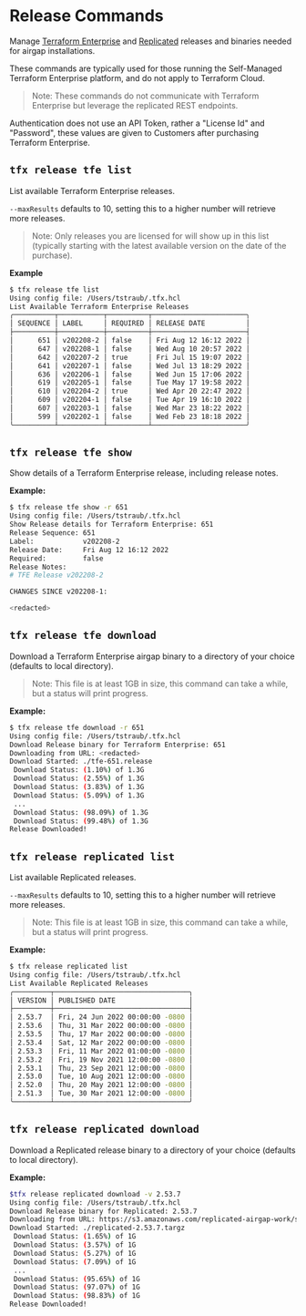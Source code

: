 # Release Commands

Manage <a href="https://www.terraform.io/enterprise" target="_blank">Terraform Enterprise</a> and <a href="https://www.replicated.com/" target="_blank">Replicated</a> releases and binaries needed for airgap installations.

These commands are typically used for those running the Self-Managed Terraform Enterprise platform, and do not apply to Terraform Cloud.

> Note: These commands do not communicate with Terraform Enterprise but leverage the replicated REST endpoints.

Authentication does not use an API Token, rather a "License Id" and "Password", these values are given to Customers after purchasing Terraform Enterprise.

## `tfx release tfe list`

List available Terraform Enterprise releases.

`--maxResults` defaults to 10, setting this to a higher number will retrieve more releases.

> Note: Only releases you are licensed for will show up in this list (typically starting with the latest available version on the date of the purchase).

**Example**

```sh
$ tfx release tfe list
Using config file: /Users/tstraub/.tfx.hcl
List Available Terraform Enterprise Releases 
╭──────────┬───────────┬──────────┬───────────────────────╮
│ SEQUENCE │ LABEL     │ REQUIRED │ RELEASE DATE          │
├──────────┼───────────┼──────────┼───────────────────────┤
│      651 │ v202208-2 │ false    │ Fri Aug 12 16:12 2022 │
│      647 │ v202208-1 │ false    │ Wed Aug 10 20:57 2022 │
│      642 │ v202207-2 │ true     │ Fri Jul 15 19:07 2022 │
│      641 │ v202207-1 │ false    │ Wed Jul 13 18:29 2022 │
│      636 │ v202206-1 │ false    │ Wed Jun 15 17:06 2022 │
│      619 │ v202205-1 │ false    │ Tue May 17 19:58 2022 │
│      610 │ v202204-2 │ true     │ Wed Apr 20 22:47 2022 │
│      609 │ v202204-1 │ false    │ Tue Apr 19 16:10 2022 │
│      607 │ v202203-1 │ false    │ Wed Mar 23 18:22 2022 │
│      599 │ v202202-1 │ false    │ Wed Feb 23 18:18 2022 │
╰──────────┴───────────┴──────────┴───────────────────────╯
```

## `tfx release tfe show`

Show details of a Terraform Enterprise release, including release notes.

**Example:**

```sh
$ tfx release tfe show -r 651
Using config file: /Users/tstraub/.tfx.hcl
Show Release details for Terraform Enterprise: 651
Release Sequence: 651
Label:            v202208-2
Release Date:     Fri Aug 12 16:12 2022
Required:         false
Release Notes:    
# TFE Release v202208-2

CHANGES SINCE v202208-1:

<redacted>
```

## `tfx release tfe download`

Download a Terraform Enterprise airgap binary to a directory of your choice (defaults to local directory).

> Note: This file is at least 1GB in size, this command can take a while, but a status will print progress.

**Example:**

```sh
$ tfx release tfe download -r 651
Using config file: /Users/tstraub/.tfx.hcl
Download Release binary for Terraform Enterprise: 651
Downloading from URL: <redacted>
Download Started: ./tfe-651.release
 Download Status: (1.10%) of 1.3G
 Download Status: (2.55%) of 1.3G
 Download Status: (3.83%) of 1.3G
 Download Status: (5.09%) of 1.3G
 ...
 Download Status: (98.09%) of 1.3G
 Download Status: (99.48%) of 1.3G
Release Downloaded! 
```

## `tfx release replicated list`

List available Replicated releases.

`--maxResults` defaults to 10, setting this to a higher number will retrieve more releases.

> Note: This file is at least 1GB in size, this command can take a while, but a status will print progress.

**Example:**

```sh
$ tfx release replicated list
Using config file: /Users/tstraub/.tfx.hcl
List Available Replicated Releases 
╭─────────┬─────────────────────────────────╮
│ VERSION │ PUBLISHED DATE                  │
├─────────┼─────────────────────────────────┤
│ 2.53.7  │ Fri, 24 Jun 2022 00:00:00 -0800 │
│ 2.53.6  │ Thu, 31 Mar 2022 00:00:00 -0800 │
│ 2.53.5  │ Thu, 17 Mar 2022 00:00:00 -0800 │
│ 2.53.4  │ Sat, 12 Mar 2022 00:00:00 -0800 │
│ 2.53.3  │ Fri, 11 Mar 2022 01:00:00 -0800 │
│ 2.53.2  │ Fri, 19 Nov 2021 12:00:00 -0800 │
│ 2.53.1  │ Thu, 23 Sep 2021 12:00:00 -0800 │
│ 2.53.0  │ Tue, 10 Aug 2021 12:00:00 -0800 │
│ 2.52.0  │ Thu, 20 May 2021 12:00:00 -0800 │
│ 2.51.3  │ Tue, 30 Mar 2021 12:00:00 -0800 │
╰─────────┴─────────────────────────────────╯
```

## `tfx release replicated download`

Download a Replicated release binary to a directory of your choice (defaults to local directory).

**Example:**

```sh
$tfx release replicated download -v 2.53.7
Using config file: /Users/tstraub/.tfx.hcl
Download Release binary for Replicated: 2.53.7
Downloading from URL: https://s3.amazonaws.com/replicated-airgap-work/stable/replicated-2.53.7%2B2.53.7%2B2.53.7.tar.gz
Download Started: ./replicated-2.53.7.targz
 Download Status: (1.65%) of 1G
 Download Status: (3.57%) of 1G
 Download Status: (5.27%) of 1G
 Download Status: (7.09%) of 1G
 ...
 Download Status: (95.65%) of 1G
 Download Status: (97.07%) of 1G
 Download Status: (98.83%) of 1G
Release Downloaded! 
```
